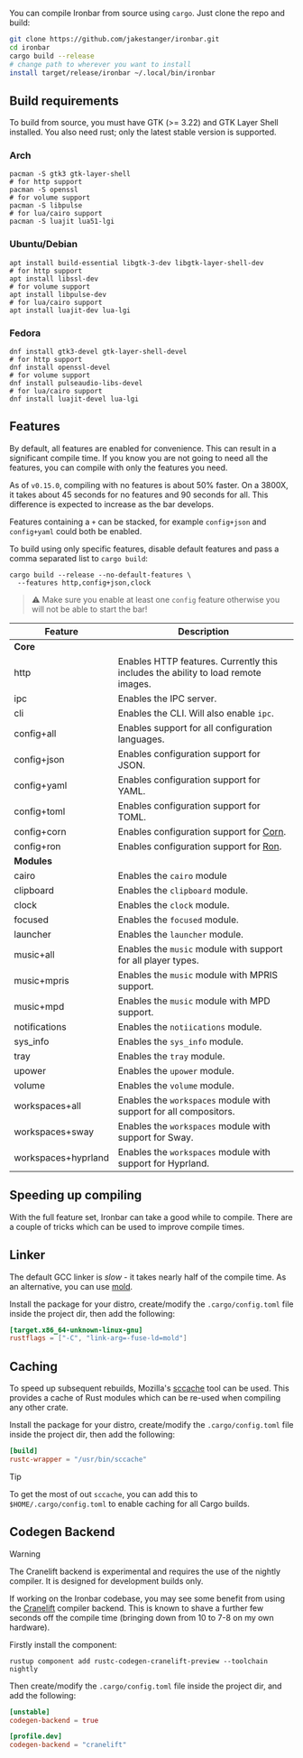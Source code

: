 You can compile Ironbar from source using `cargo`. 
Just clone the repo and build:

```sh
git clone https://github.com/jakestanger/ironbar.git
cd ironbar
cargo build --release
# change path to wherever you want to install
install target/release/ironbar ~/.local/bin/ironbar
```

## Build requirements

To build from source, you must have GTK (>= 3.22) and GTK Layer Shell installed.
You also need rust; only the latest stable version is supported.

### Arch

```shell
pacman -S gtk3 gtk-layer-shell
# for http support
pacman -S openssl
# for volume support
pacman -S libpulse
# for lua/cairo support
pacman -S luajit lua51-lgi
```

### Ubuntu/Debian

```shell
apt install build-essential libgtk-3-dev libgtk-layer-shell-dev
# for http support
apt install libssl-dev
# for volume support
apt install libpulse-dev
# for lua/cairo support
apt install luajit-dev lua-lgi
```

### Fedora

```shell
dnf install gtk3-devel gtk-layer-shell-devel
# for http support
dnf install openssl-devel
# for volume support
dnf install pulseaudio-libs-devel
# for lua/cairo support
dnf install luajit-devel lua-lgi
```

## Features

By default, all features are enabled for convenience. This can result in a significant compile time.
If you know you are not going to need all the features, you can compile with only the features you need.

As of `v0.15.0`, compiling with no features is about 50% faster. 
On a 3800X, it takes about 45 seconds for no features and 90 seconds for all. 
This difference is expected to increase as the bar develops. 

Features containing a `+` can be stacked, for example `config+json` and `config+yaml` could both be enabled.

To build using only specific features, disable default features and pass a comma separated list to `cargo build`:

```shell
cargo build --release --no-default-features \
  --features http,config+json,clock
```

> ⚠ Make sure you enable at least one `config` feature otherwise you will not be able to start the bar!

| Feature             | Description                                                                       |
|---------------------|-----------------------------------------------------------------------------------|
| **Core**            |                                                                                   |
| http                | Enables HTTP features. Currently this includes the ability to load remote images. |
| ipc                 | Enables the IPC server.                                                           |
| cli                 | Enables the CLI. Will also enable `ipc`.                                          |
| config+all          | Enables support for all configuration languages.                                  |
| config+json         | Enables configuration support for JSON.                                           |
| config+yaml         | Enables configuration support for YAML.                                           |
| config+toml         | Enables configuration support for TOML.                                           |
| config+corn         | Enables configuration support for [Corn](https://github.com/jakestanger/corn).    |
| config+ron          | Enables configuration support for [Ron](https://github.com/ron-rs/ron).           |
| **Modules**         |                                                                                   |
| cairo               | Enables the `cairo` module                                                        |
| clipboard           | Enables the `clipboard` module.                                                   |
| clock               | Enables the `clock` module.                                                       |
| focused             | Enables the `focused` module.                                                     |
| launcher            | Enables the `launcher` module.                                                    |
| music+all           | Enables the `music` module with support for all player types.                     |
| music+mpris         | Enables the `music` module with MPRIS support.                                    |
| music+mpd           | Enables the `music` module with MPD support.                                      |
| notifications       | Enables the `notiications` module.                                                |
| sys_info            | Enables the `sys_info` module.                                                    |
| tray                | Enables the `tray` module.                                                        |
| upower              | Enables the `upower` module.                                                      |
| volume              | Enables the `volume` module.                                                      |
| workspaces+all      | Enables the `workspaces` module with support for all compositors.                 |
| workspaces+sway     | Enables the `workspaces` module with support for Sway.                            |
| workspaces+hyprland | Enables the `workspaces` module with support for Hyprland.                        |

## Speeding up compiling

With the full feature set, Ironbar can take a good while to compile. 
There are a couple of tricks which can be used to improve compile times.

## Linker 

The default GCC linker is *slow* - it takes nearly half of the compile time.
As an alternative, you can use [mold](https://github.com/rui314/mold).

Install the package for your distro, create/modify the `.cargo/config.toml` file inside the project dir,
then add the following:

```toml
[target.x86_64-unknown-linux-gnu]
rustflags = ["-C", "link-arg=-fuse-ld=mold"]
```

## Caching

To speed up subsequent rebuilds, Mozilla's [sccache](https://github.com/mozilla/sccache) tool can be used.
This provides a cache of Rust modules which can be re-used when compiling any other crate.

Install the package for your distro, create/modify the `.cargo/config.toml` file inside the project dir,
then add the following:

```toml
[build]
rustc-wrapper = "/usr/bin/sccache"
```

> [!TIP]
> To get the most of out `sccache`, 
> you can add this to `$HOME/.cargo/config.toml` to enable caching for all Cargo builds.

## Codegen Backend

> [!WARNING]
> The Cranelift backend is experimental and requires the use of the nightly compiler.
> It is designed for development builds only.

If working on the Ironbar codebase, you may see some benefit from using the [Cranelift](https://github.com/rust-lang/rustc_codegen_cranelift) compiler backend.
This is known to shave a further few seconds off the compile time (bringing down from 10 to 7-8 on my own hardware).

Firstly install the component:

```shell
rustup component add rustc-codegen-cranelift-preview --toolchain nightly
```

Then create/modify the `.cargo/config.toml` file inside the project dir, and add the following:

```toml
[unstable]
codegen-backend = true

[profile.dev]
codegen-backend = "cranelift"
```